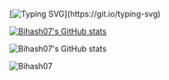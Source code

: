 [![Typing SVG](https://readme-typing-svg.herokuapp.com?font=&color=031462&size=24&lines=Hi...Evrey+one..I+am+Bihash..)](https://git.io/typing-svg)


[![Bihash07's GitHub stats](https://github-readme-stats.vercel.app/api?username=Bihash07)](https://github.com/Bihash07/github-readme-stats)


![Bihash07's GitHub stats](https://github-readme-stats.vercel.app/api?username=Bihash07&hide=contribs,prs)

 ![Bihash07](https://Bihash07.glitch.me/Bihash07?page_id=page.id)
